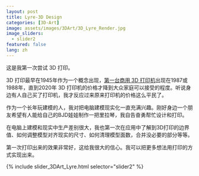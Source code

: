 ```yaml
---
layout: post
title: Lyre-3D Design
categories: [3D-Art]
image: assets/images/3DArt/3D_Lyre_Render.jpg
image_sliders:
  - slider2
featured: false
lang: zh
---
```


这是我第一次尝试 3D 打印。

3D 打印最早在1945年作为一个概念出现，[第一台商用 3D 打印机](https://www.wikiwand.com/en/3D_printing#/1940s_and_1950s)出现在1987或1988年，直到2020年 3D 打印机的价格才降到大众家庭可以接受的程度。听说身边有人自己买了打印机，我才反应过来原来打印机的价格这么平民了。

作为一个长年玩建模的人，我对把电脑建模现实化一直充满兴趣。刚好身边一个朋友希望有人能给自己的BJD娃娃制作一把里拉琴，我自告奋勇帮忙设计和打印。

在电脑上建模和现实中生产差别很大，我也第一次在应用中了解到3D打印的边界值、如何调整模型对齐现实的尺寸、如何清理模型面数，合并没必要的部分等等。

第一次打印出来的效果非常好，这给我很大的信心。我可以把更多想法用打印的方式实现出来。

{% include slider_3DArt_Lyre.html selector="slider2" %}

